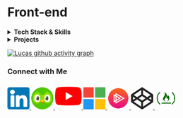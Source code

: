 # Front-end

<details>
  <summary><strong>Tech Stack & Skills</strong></summary>

  - **Languages**: Node.js, Python, JavaScript, TypeScript
  - **Front-end Frameworks**: React Native, React.js, Angular, Vue.js, Svelte, Ember.js
  - **UI Libraries**: Angular Material, Vuetify, Quasar
  - **Styling**: CSS, Stylus, Sass, Less, Tailwind CSS
  - **Templating**: HTML5, Pug.js, Jade.js, Semantic HTML
  - **Design & Development**: UX/UI Design, Mobile First, Responsive Design, a11y (Accessibility), i18n (Internationalization)

</details>

<details>
  <summary><strong>Projects</strong></summary>

  - **💻 Business Development**: [Criar.Art](https://criar.art)
  - **💰 Wallet Digital**: A financial management app for [Web](https://walletdigitalz.web.app) and [Android](https://play.google.com/store/apps/details?id=com.criar.art.walletdigitalzapp)
  - **🛠️ Command-line Tool**: [Gitmen on PyPI](https://pypi.org/project/gitmen) - A tool to streamline Git operations
  - **📱 i18n React Native App**: [App Internationalization](https://github.com/livresaber/app-internationalization)
  - **📄 Resume Generator**: [Create Curriculum](https://criar-curriculo.web.app?lang=en-US) - Build resumes directly from the browser
  - **📖 Contact Management App**: [Contact Vue Book](https://contact-vue-book.web.app)
  - **🌍 Worldwide Life Prevention**: [Save-Our-Soul](https://lucasferreiralimax.github.io/save-our-soul) - A global contact list for life-saving resources
  - **📝 Notes Application**: [Keep Cybernetically](https://keep-cybernetically.web.app)
  - **🖼️ [Up Window Angular](https://up-window-angular.web.app)**: A modern UI component designed for Angular
  - **✨ Tech Logo Libraries**: [Angular](https://angular-techs-logos.web.app), [Vue](https://vue-techs-logos.web.app), [React](https://react-techs-logos.web.app), [React Native](https://www.npmjs.com/package/react-native-techs-logos)
  - **💡 Dark Mode Libraries**: [Vue](https://darkmode-vue.web.app), [Angular](https://darkmode-angular.web.app), [React](https://darkmode-react.web.app)
  - **↔️ SlideContent Component**: [React](https://slidecontent-reactjs.web.app), [Vue](https://slidecontent-vuejs.web.app), [Angular](https://slidecontent-angularjs.web.app), [Ember](https://slidecontent-ember.web.app)
  - **📚 Google Interface Clones**: [React.js](https://github.com/lucasferreiralimax/google-react), [Angular](https://github.com/lucasferreiralimax/google-angular), [Vue.js](https://github.com/lucasferreiralimax/google-vue), [Svelte](https://github.com/lucasferreiralimax/google-svelte)
  - **📘 Facebook Interface Clones**: [Old (Archived)](https://angular-facebook.web.app), [New (Archived)](https://angular-facebook-new.web.app)
  - **♿ Accessibility Projects**:
    - ✌️ VLibras [Angular ](https://angular-vlibras.web.app), [React](https://react-vlibras.web.app), [Vue](https://vue-vlibras.web.app)
    - 🎤 Voice Capture: [Angular](https://voicecapture-angular.web.app), [React](https://voicecapture-react.web.app), [Vue](https://voicecapture-vue.web.app)
</details>

[![Lucas github activity graph](https://github-readme-activity-graph.vercel.app/graph?username=lucasferreiralimax&bg_color=0a0c10&color=dedede&line=00ff4c&point=00d636&area=true&hide_border=true)](https://www.linkedin.com/in/lucasferreiralimax)

### Connect with Me
<a href="https://www.linkedin.com/in/lucasferreiralimax" target="_blank">
  <img alt="Lucas Ferreira LinkedIn" width="50px" src="https://raw.githubusercontent.com/lucasferreiralimax/lucasferreiralimax/master/assets/linkedin-logo.svg" />
</a>

<a href="https://www.duolingo.com/profile/ferreiralimax" target="_blank">
  <img alt="Lucas Ferreira Duolingo" width="50px" src="https://raw.githubusercontent.com/lucasferreiralimax/lucasferreiralimax/master/assets/duolingo-logo.svg" />
</a>

<a href="https://www.youtube.com/channel/UCZBURloZW7kmNqzgPS9OHrA" target="_blank">
  <img alt="Lucas Ferreira YouTube" width="60px" src="https://raw.githubusercontent.com/lucasferreiralimax/lucasferreiralimax/master/assets/youtube-logo.svg" />
</a>

<a href="https://docs.microsoft.com/pt-br/users/lucasferreiralimax" target="_blank">
  <img alt="Lucas Ferreira Microsoft Docs" width="50px" src="https://raw.githubusercontent.com/lucasferreiralimax/lucasferreiralimax/master/assets/microsoft-logo.svg" />
</a>

<a href="https://app.pluralsight.com/profile/lucasferreiralimax" target="_blank">
  <img alt="Lucas Ferreira Pluralsight" width="50px" src="https://raw.githubusercontent.com/lucasferreiralimax/lucasferreiralimax/master/assets/pluralsight-logo.png" />
</a>

<a href="https://codepen.io/lucaslimax" target="_blank">
  <img alt="Lucas Ferreira Codepen" width="50px" src="https://raw.githubusercontent.com/lucasferreiralimax/lucasferreiralimax/master/assets/codepen-logo.svg" />
</a>

<a href="https://www.freecodecamp.org/lucasferreiralimax" target="_blank">
  <img alt="Lucas Ferreira FreeCodeCamp" width="50px" src="https://raw.githubusercontent.com/lucasferreiralimax/lucasferreiralimax/master/assets/freecodecamp-logo.png" />
</a>
